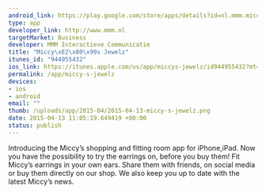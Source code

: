 ```yaml
--- 
android_link: https://play.google.com/store/apps/details?id=nl.mmm.miccys
type: app
developer_link: http://www.mmm.nl
targetMarket: Business
developer: MMM Interactieve Communicatie
title: "Miccy\xE2\x80\x99s Jewelz"
itunes_id: "944955432"
ios_link: https://itunes.apple.com/us/app/miccys-jewelz/id944955432?mt=8
permalink: /app/miccy-s-jewelz
devices: 
- ios
- android
email: ""
thumb: /uploads/app/2015-04/2015-04-13-miccy-s-jewelz.png
date: 2015-04-13 11:05:19.649419 +00:00
status: publish
---
```


Introducing the Miccy’s shopping and fitting room app for iPhone,iPad. Now you have the possibility to try the earrings on, before you buy them! Fit Miccy’s earrings in your own ears. Share them with friends, on social media or buy them directly on our shop. We also keep you up to date with the latest Miccy’s news.
